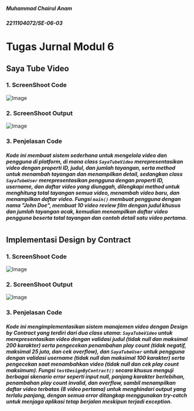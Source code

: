 ##### Muhammad Chairul Anam
##### 2211104072/SE-06-03

# Tugas Jurnal Modul 6
## Saya Tube Video
### 1. ScreenShoot Code
![Image](https://github.com/user-attachments/assets/250f2d6f-09db-4da7-a1f8-5a1f6141d98d)
### 2. ScreenShoot Output
![Image](https://github.com/user-attachments/assets/7cff2f89-bc34-4695-85cb-3b6794c15bd2)
### 3. Penjelasan Code
##### Kode ini membuat sistem sederhana untuk mengelola video dan pengguna di platform, di mana class `SayaTubeVideo` merepresentasikan video dengan properti ID, judul, dan jumlah tayangan, serta method untuk menambah tayangan dan menampilkan detail, sedangkan class `SayaTubeUser` merepresentasikan pengguna dengan properti ID, username, dan daftar video yang diunggah, dilengkapi method untuk menghitung total tayangan semua video, menambah video baru, dan menampilkan daftar video. Fungsi `main()` membuat pengguna dengan nama "John Doe", membuat 10 video review film dengan judul khusus dan jumlah tayangan acak, kemudian menampilkan daftar video pengguna beserta total tayangan dan contoh detail satu video pertama.
# 
## Implementasi Design by Contract
### 1. ScreenShoot Code
![Image](https://github.com/user-attachments/assets/3d06f8d9-e654-42ec-a0bc-2b2b3edf734f)
### 2. ScreenShoot Output
![Image](https://github.com/user-attachments/assets/60d6beda-a0f2-4aa9-bfe6-7cd857316b83)
### 3. Penjelasan Code
##### Kode ini mengimplementasikan sistem manajemen video dengan *Design by Contract* yang terdiri dari dua class utama: `SayaTubeVideo` untuk merepresentasikan video dengan validasi judul (tidak null dan maksimal 200 karakter) serta pengecekan penambahan play count (tidak negatif, maksimal 25 juta, dan cek overflow), dan `SayaTubeUser` untuk pengguna dengan validasi username (tidak null dan maksimal 100 karakter) serta pengecekan saat menambahkan video (tidak null dan cek play count maksimum). Fungsi `testDesignByContract()` secara khusus menguji berbagai skenario error seperti input null, panjang karakter berlebihan, penambahan play count invalid, dan overflow, sambil menampilkan daftar video terbatas (8 video pertama) untuk menghindari output yang terlalu panjang, dengan semua error ditangkap menggunakan try-catch untuk menjaga aplikasi tetap berjalan meskipun terjadi exception.